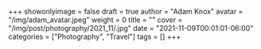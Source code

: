 +++
showonlyimage = false
draft = true
author = "Adam Knox"
avatar = "/img/adam_avatar.jpeg"
weight = 0
title = ""
cover = "/img/post/photography/2021_11/.jpg"
date = "2021-11-09T00:01:01-06:00"
categories = ["Photography", "Travel"]
tags = []
+++
<!--more-->
